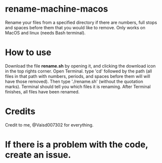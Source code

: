 # rename-machine-macos
Rename your files from a specified directory if there are numbers, full stops and spaces before them that you would like to remove. Only works on MacOS and linux (needs Bash terminal).
# **How to use**
Download the file **rename.sh** by opening it, and clicking the download icon in the top rights corner.
Open Terminal. type 'cd' followed by the path (all files in that path with numbers, periods, and spaces before them will will have those removed).
Then type './rename.sh' (without the quotation marks). Terminal should tell you which files it is renaming.
After Terminal finishes, all files have been renamed.
# **Credits**
Credit to me, @Vaisd007302 for everything.

# If there is a problem with the code, create an issue.
